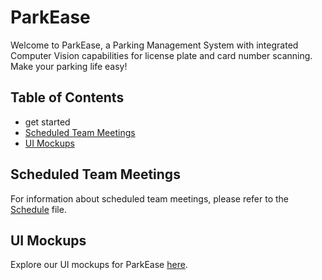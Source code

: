 # ParkEase

Welcome to ParkEase, a Parking Management System with integrated Computer Vision capabilities for license plate and card number scanning. 
Make your parking life easy!

## Table of Contents
- get started
- [Scheduled Team Meetings](ScheduledMeetings.md)
- [UI Mockups](#ui-mockups)

## Scheduled Team Meetings
For information about scheduled team meetings, please refer to the [Schedule](ScheduledMeetings.md) file.

## UI Mockups
Explore our UI mockups for ParkEase [here](https://www.figma.com/file/B7UZXwc2fCfZRZ6FwDW1en/ParkEase?type=design&node-id=0-1&mode=design&t=MxIkHSHE8DiDj7H7-0).
